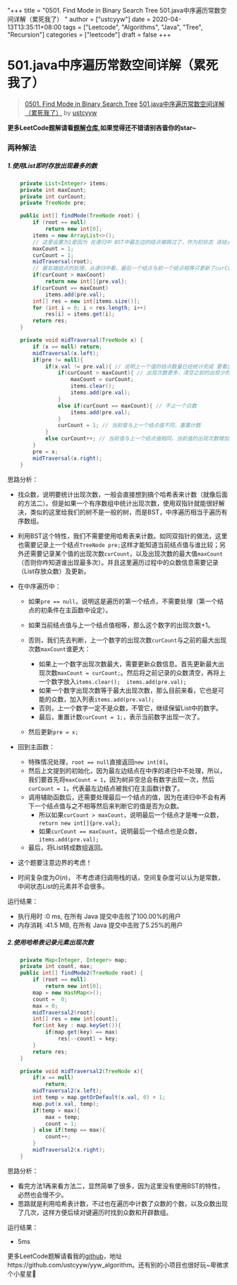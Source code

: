 "+++
title = "0501. Find Mode in Binary Search Tree 501.java中序遍历常数空间详解（累死我了） "
author = ["ustcyyw"]
date = 2020-04-13T13:35:11+08:00
tags = ["Leetcode", "Algorithms", "Java", "Tree", "Recursion"]
categories = ["leetcode"]
draft = false
+++

# 501.java中序遍历常数空间详解（累死我了）

> [0501. Find Mode in Binary Search Tree](https://leetcode-cn.com/problems/find-mode-in-binary-search-tree/)
> [501.java中序遍历常数空间详解（累死我了）](https://leetcode-cn.com/problems/find-mode-in-binary-search-tree/solution/501javazhong-xu-bian-li-chang-shu-kong-jian-xiang-/) by [ustcyyw](https://leetcode-cn.com/u/ustcyyw/)

**更多LeetCode题解请看[题解仓库](https://github.com/ustcyyw/yyw_algorithm),如果觉得还不错请别吝啬你的star~**
### 两种解法

##### 1.使用List即时存放出现最多的数

```java
	private List<Integer> items;
    private int maxCount;
    private int curCount;
    private TreeNode pre;

    public int[] findMode(TreeNode root) {
        if (root == null)
            return new int[0];
        items = new ArrayList<>();
        // 这里设置为1是因为 在递归中 BST中最左边的结点被跳过了，作为初状态 该结点值出现一次，记录的出现最多次数一开始也为1
        maxCount = 1;
        curCount = 1;
        midTraversal(root);
        // 最右端结点的处理，从递归中看，最后一个结点与前一个结点相等只更新了curCount的值；不相等则只考虑到倒数第二个结点。
        if(curCount > maxCount)
            return new int[]{pre.val};
        if(curCount == maxCount)
            items.add(pre.val);
        int[] res = new int[items.size()];
        for (int i = 0; i < res.length; i++)
            res[i] = items.get(i);
        return res;
    }

    private void midTraversal(TreeNode x) {
        if (x == null) return;
        midTraversal(x.left);
        if(pre != null){
            if(x.val != pre.val){ // 说明上一个值的结点数量已经统计完成 要看出现次数的情况
                if(curCount > maxCount){ // 出现次数更多，清空之前的出现少的数，更新最大出现次数
                    maxCount = curCount;
                    items.clear();
                    items.add(pre.val);
                }
                else if(curCount == maxCount){ // 不止一个众数
                    items.add(pre.val);
                }
                curCount = 1; // 当前值与上一个结点值不同，重置计数
            }
            else curCount++; // 当前值与上一个结点值相同，当前值的出现次数增加。
        }
        pre = x;
        midTraversal(x.right);
    }
```

思路分析：

* 找众数，说明要统计出现次数，一般会直接想到搞个哈希表来计数（就像后面的方法二）。但是如果一个有序数组中统计出现次数，使用双指针就能很好解决，类似的这里给我们的树不是一般的树，而是BST，中序遍历相当于遍历有序数组。

* 利用BST这个特性，我们不需要使用哈希表来计数。如同双指针的做法，这里也需要记录上一个结点`TreeNode pre;`这样才能知道当前结点值与谁比较；另外还需要记录某个值的出现次数`curCount`，以及出现次数的最大值`maxCount`（否则你咋知道谁出现最多次）。并且这里遍历过程中的众数信息需要记录（List存放众数）及更新。

* 在中序遍历中：

    * 如果`pre == null`，说明这是遍历的第一个结点，不需要处理（第一个结点的初条件在主函数中设定）。

    * 如果当前结点值与上一个结点值相等，那么这个数字的出现次数+1。
    * 否则，我们先去判断，上一个数字的出现次数`curCount`与之前的最大出现次数`maxCount`谁更大：
        * 如果上一个数字出现次数最大，需要更新众数信息。首先更新最大出现次数`maxCount = curCount;`。然后将之前记录的众数清空，再将上一个数字放入`items.clear();  items.add(pre.val);`
        * 如果一个数字出现次数等于最大出现次数，那么目前来看，它也是可能的众数，加入列表`items.add(pre.val);`
        * 否则，上一个数字一定不是众数，不管它，继续保留List中的数字。
        * 最后，重置计数`curCount = 1;`，表示当前数字出现一次了。
    * 然后更新`pre = x;`

* 回到主函数：

    * 特殊情况处理，`root == null`直接返回`new int[0]`。
    * 然后上文提到的初始化，因为最左边结点在中序的递归中不处理，所以，我们要首先将`maxCount = 1`，因为树非空总会有数字出现一次，然后`curCount = 1`，代表最左边结点被我们在主函数计数了。
    * 调用辅助函数后，还需要处理最后一个结点的值，因为在递归中不会有再下一个结点值与之不相等然后来判断它的值是否为众数。
        * 所以如果`curCount > maxCount`，说明最后一个结点才是唯一众数，`return new int[]{pre.val};`
        * 如果`curCount == maxCount`，说明最后一个结点也是众数，`items.add(pre.val);`
    * 最后，将List转成数组返回。

* 这个题要注意边界的考虑！

* 时间复杂度为$O(n)$， 不考虑递归调用栈的话，空间复杂度可以认为是常数，中间状态List的元素并不会很多。

运行结果：

* 执行用时 :0 ms, 在所有 Java 提交中击败了100.00%的用户
* 内存消耗 :41.5 MB, 在所有 Java 提交中击败了5.25%的用户

##### 2.使用哈希表记录元素出现次数

```java
	private Map<Integer, Integer> map;
    private int count, max;
    public int[] findMode2(TreeNode root) {
        if (root == null)
            return new int[0];
        map = new HashMap<>();
        count =  0;
        max = 0;
        midTraversal2(root);
        int[] res = new int[count];
        for(int key : map.keySet()){
            if(map.get(key) == max)
                res[--count] = key;
        }
        return res;
    }

    private void midTraversal2(TreeNode x){
        if(x == null)
            return;
        midTraversal2(x.left);
        int temp = map.getOrDefault(x.val, 0) + 1;
        map.put(x.val, temp);
        if(temp > max){
            max = temp;
            count = 1;
        } else if(temp == max){
            count++;
        }
        midTraversal2(x.right);
    }
```

思路分析：

* 看完方法1再来看方法二，显然简单了很多，因为这里没有使用BST的特性，必然也会慢不少。
* 思路就是利用哈希表计数，不过也在遍历中计数了众数的个数，以及众数出现了几次，这样方便后续对键遍历时找到众数和开辟数组。

运行结果：

* 5ms 

更多LeetCode题解请看我的[github](https://github.com/ustcyyw/yyw_algorithm)，地址https://github.com/ustcyyw/yyw_algorithm。还有别的小项目也很好玩~卑微求个小星星💖